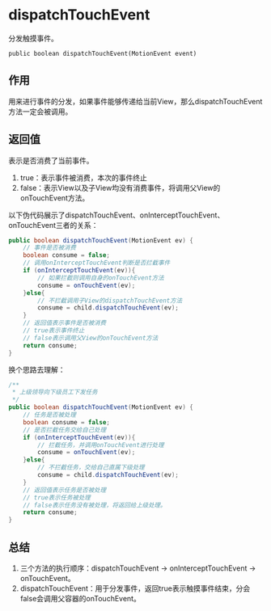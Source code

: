 # dispatchTouchEvent
分发触摸事件。

```
public boolean dispatchTouchEvent(MotionEvent event)
```

## 作用
用来进行事件的分发，如果事件能够传递给当前View，那么dispatchTouchEvent方法一定会被调用。

## 返回值
表示是否消费了当前事件。
1. true：表示事件被消费，本次的事件终止
2. false：表示View以及子View均没有消费事件，将调用父View的onTouchEvent方法。

以下伪代码展示了dispatchTouchEvent、onInterceptTouchEvent、onTouchEvent三者的关系：
```java
public boolean dispatchTouchEvent(MotionEvent ev) {
    // 事件是否被消费
    boolean consume = false;
    // 调用onInterceptTouchEvent判断是否拦截事件
    if (onInterceptTouchEvent(ev)){
        // 如果拦截则调用自身的onTouchEvent方法
        consume = onTouchEvent(ev);
    }else{
        // 不拦截调用子View的dispatchTouchEvent方法
        consume = child.dispatchTouchEvent(ev);
    }
    // 返回值表示事件是否被消费
    // true表示事件终止
    // false表示调用父View的onTouchEvent方法
    return consume;
}
```
换个思路去理解：
```java
/**
 * 上级领导向下级员工下发任务
 */
public boolean dispatchTouchEvent(MotionEvent ev) {
    // 任务是否被处理
    boolean consume = false;
    // 是否拦截任务交给自己处理
    if (onInterceptTouchEvent(ev)){
        // 拦截任务，并调用onTouchEvent进行处理
        consume = onTouchEvent(ev);
    }else{
        // 不拦截任务，交给自己直属下级处理
        consume = child.dispatchTouchEvent(ev);
    }
    // 返回值表示任务是否被处理
    // true表示任务被处理
    // false表示任务没有被处理，将返回给上级处理。
    return consume;
}
```

## 总结
1. 三个方法的执行顺序：dispatchTouchEvent -> onInterceptTouchEvent -> onTouchEvent。
2. dispatchTouchEvent：用于分发事件，返回true表示触摸事件结束，分会false会调用父容器的onTouchEvent。
